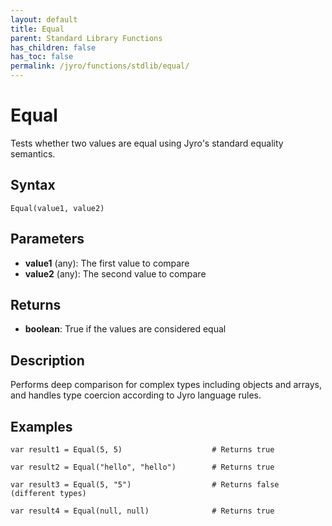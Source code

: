 ```yaml
---
layout: default
title: Equal
parent: Standard Library Functions
has_children: false
has_toc: false
permalink: /jyro/functions/stdlib/equal/
---
```


# Equal

Tests whether two values are equal using Jyro's standard equality semantics.

## Syntax

```jyro
Equal(value1, value2)
```

## Parameters

- **value1** (any): The first value to compare
- **value2** (any): The second value to compare

## Returns

- **boolean**: True if the values are considered equal

## Description

Performs deep comparison for complex types including objects and arrays, and handles type coercion according to Jyro language rules.

## Examples

```jyro
var result1 = Equal(5, 5)                    # Returns true
```

```jyro
var result2 = Equal("hello", "hello")        # Returns true
```

```jyro
var result3 = Equal(5, "5")                  # Returns false (different types)
```

```jyro
var result4 = Equal(null, null)              # Returns true
```